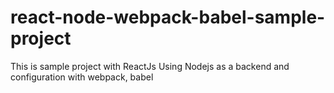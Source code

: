 # react-node-webpack-babel-sample-project
This is sample project with ReactJs Using Nodejs as a backend and configuration with webpack, babel
